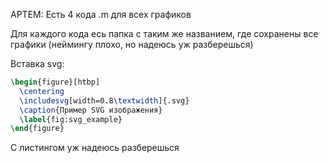 АРТЕМ: Есть 4 кода .m для всех графиков

Для каждого кода есь папка с таким же названием, где сохранены все графики (неймингу плохо, но надеюсь уж разберешься)

Вставка svg:
``` latex
\begin{figure}[htbp]
  \centering
  \includesvg[width=0.8\textwidth]{.svg}
  \caption{Пример SVG изображения}
  \label{fig:svg_example}
\end{figure}
```

С листингом уж надеюсь разберешься